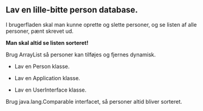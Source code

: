 ## Lav en lille-bitte person database.

I brugerfladen skal man kunne oprette og slette personer, og se listen af alle personer, pænt skrevet ud.

**Man skal altid se listen sorteret!**

Brug ArrayList så personer kan tilføjes og fjernes dynamisk.

- Lav en Person klasse.

- Lav en Application klasse.

- Lav en UserInterface klasse.



Brug java.lang.Comparable interfacet, så personer altid bliver sorteret.
